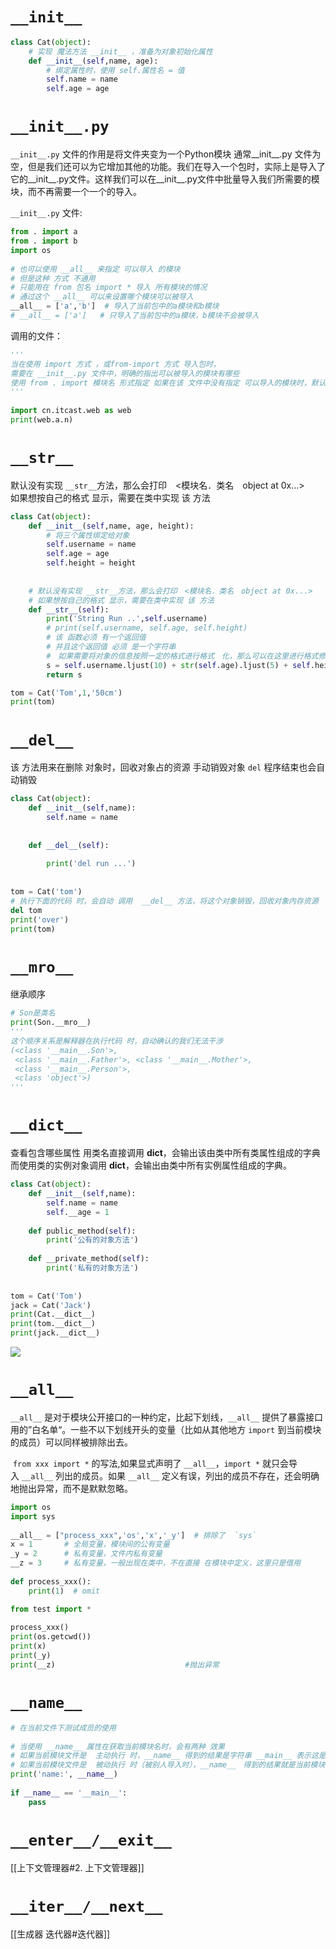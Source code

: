 # `__init__`
```python
class Cat(object):  
    # 实现 魔法方法 __init__ ，准备为对象初始化属性  
    def __init__(self,name, age):  
        # 绑定属性时，使用 self.属性名 = 值  
        self.name = name  
        self.age = age
```

#  `__init__.py`
`__init__.py` 文件的作用是将文件夹变为一个Python模块
通常__init__.py 文件为空，但是我们还可以为它增加其他的功能。我们在导入一个包时，实际上是导入了它的__init__.py文件。这样我们可以在__init__.py文件中批量导入我们所需要的模块，而不再需要一个一个的导入。

`__init__.py` 文件:
```python
from . import a  
from . import b  
import os
  
# 也可以使用 __all__ 来指定 可以导入 的模块  
# 但是这种 方式 不通用  
# 只能用在 from 包名 import * 导入 所有模块的情况  
# 通过这个 __all__ 可以来设置哪个模块可以被导入  
__all__ = ['a','b']  # 导入了当前包中的a模块和b模块  
# __all__ = ['a']   # 只导入了当前包中的a模块，b模块不会被导入
```

调用的文件：
```python
'''  
当在使用 import 方式 ，或from-import 方式 导入包时，  
需要在 __init__.py 文件中，明确的指出可以被导入的模块有哪些  
使用 from . import 模块名 形式指定 如果在该 文件中没有指定 可以导入的模块时，默认不导入任何模块  
'''  
  
import cn.itcast.web as web  
print(web.a.n)  
```



# `__str__`
默认没有实现 `__str__`方法，那么会打印　<模块名．类名　object at 0x...>  
如果想按自己的格式 显示，需要在类中实现 该 方法  
```python
class Cat(object):  
    def __init__(self,name, age, height):  
        # 将三个属性绑定给对象  
        self.username = name  
        self.age = age  
        self.height = height  
  
  
    # 默认没有实现 __str__方法，那么会打印　<模块名．类名　object at 0x...>  
    # 如果想按自己的格式 显示，需要在类中实现 该 方法  
    def __str__(self):  
        print('String Run ..',self.username)  
        # print(self.username, self.age, self.height)  
        # 该 函数必须 有一个返回值  
        # 并且这个返回值 必须 是一个字符串  
        #　如果需要将对象的信息按照一定的格式进行格式　化，那么可以在这里进行格式修饰　，        # 修饰完后，可以将这个格式 化字符串返回，让str（） 方法在执行时，得到该 对象转换的字符串类型  
        s = self.username.ljust(10) + str(self.age).ljust(5) + self.height.ljust(5)  
        return s

tom = Cat('Tom',1,'50cm')  
print(tom)
```

# `__del__`

该 方法用来在删除 对象时，回收对象占的资源
手动销毁对象 `del`
程序结束也会自动销毁

```python
class Cat(object):  
    def __init__(self,name):  
        self.name = name  
  
  
    def __del__(self):  
  
        print('del run ...')  
  
  
tom = Cat('tom')  
# 执行下面的代码 时，会自动 调用  __del__ 方法，将这个对象销毁，回收对象内存资源  
del tom  
print('over')  
print(tom)
```

# `__mro__`
继承顺序
```python
# Son是类名
print(Son.__mro__)  
'''  
这个顺序关系是解释器在执行代码 时，自动确认的我们无法干涉  
(<class '__main__.Son'>,  
 <class '__main__.Father'>, <class '__main__.Mother'>,   
 <class '__main__.Person'>,   
 <class 'object'>)  
'''
```

# `__dict__`
查看包含哪些属性
用类名直接调用 __dict__，会输出该由类中所有类属性组成的字典
而使用类的实例对象调用 __dict__，会输出由类中所有实例属性组成的字典。
```python
class Cat(object):  
    def __init__(self,name):  
        self.name = name  
        self.__age = 1  
  
    def public_method(self):  
        print('公有的对象方法')  
  
    def __private_method(self):  
        print('私有的对象方法')  
  
  
tom = Cat('Tom')  
jack = Cat('Jack')
print(Cat.__dict__)  
print(tom.__dict__)  
print(jack.__dict__)
```
![](https://gitee.com/sinoeast/imgs/raw/master/img/20220901150440.png)

# `__all__`
`__all__` 是对于模块公开接口的一种约定，比起下划线，`__all__` 提供了暴露接口用的”白名单“。一些不以下划线开头的变量（比如从其他地方 `import` 到当前模块的成员）可以同样被排除出去。

 `from xxx import *` 的写法,如果显式声明了 `__all__`，`import *` 就只会导入 `__all__` 列出的成员。如果 `__all__` 定义有误，列出的成员不存在，还会明确地抛出异常，而不是默默忽略。

```python
import os  
import sys  
  
__all__ = ["process_xxx",'os','x','_y']  # 排除了  `sys`
x = 1       # 全局变量，模块间的公有变量  
_y = 2      # 私有变量，文件内私有变量  
__z = 3     # 私有变量，一般出现在类中，不在直接 在模块中定义，这里只是借用
  
def process_xxx():  
    print(1)  # omit
```

```python
from test import *  
  
process_xxx()  
print(os.getcwd())  
print(x)  
print(_y)  
print(__z)                             #抛出异常
```

# `__name__`

```python
# 在当前文件下测试成员的使用  
  
# 当使用 __name__ 属性在获取当前模块名时，会有两种 效果  
# 如果当前模块文件是  主动执行 时，__name__ 得到的结果是字符串 __main__ 表示这是程序的入口  
# 如果当前模块文件是  被动执行 时（被别人导入时），__name__　得到的结果就是当前模块文件的文件名
print('name:', __name__)  
  
if __name__ == '__main__':  
    pass
```

# `__enter__/__exit__`
[[上下文管理器#2. 上下文管理器]]

# `__iter__/__next__`
[[生成器 迭代器#迭代器]]